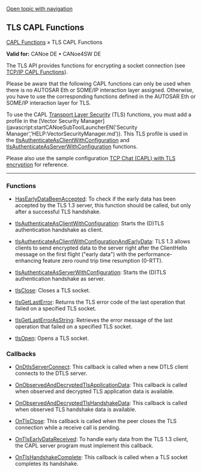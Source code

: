 [Open topic with navigation](../../../../CANoeDEFamily.htm#Topics/CAPLFunctions/TLSAPI/CAPLfunctionsTLSOverview.md)

## TLS CAPL Functions

[CAPL Functions](../CAPLfunctions.md) » TLS CAPL Functions

**Valid for:** CANoe DE • CANoe4SW DE

The TLS API provides functions for encrypting a socket connection (see [TCP/IP CAPL Functions](../TCPIPAPI/CAPLfunctionsTCPIPOverview.md)).

Please be aware that the following CAPL functions can only be used when there is no AUTOSAR Eth or SOME/IP interaction layer assigned. Otherwise, you have to use the corresponding functions defined in the AUTOSAR Eth or SOME/IP interaction layer for TLS.

To use the CAPL [Transport Layer Security](../../CANoeCANalyzer/Security/SecurityTLS.md) (TLS) functions, you must add a profile in the [Vector Security Manager](javascript:startCANoeSubToolLauncherEN('Security Manager','HELP:VectorSecurityManager.md')). This TLS profile is used in the [tlsAuthenticateAsClientWithConfiguration](Functions/CAPLFunctiontlsAuthenticateAsClientWithConfiguration.md) and [tlsAuthenticateAsServerWithConfiguration](Functions/CAPLFunctiontlsAuthenticateAsServerWithConfiguration.md) functions.

Please also use the sample configuration [TCP Chat (CAPL) with TLS encryption](../../SampConf/Ethernet/CANoe/Chat/ChatTLScn.md) for reference.

---

### Functions

- [HasEarlyDataBeenAccepted](Functions/CAPLFunctionHasEarlyDataBeenAccepted.md): To check if the early data has been accepted by the TLS 1.3 server, this function should be called, but only after a successful TLS handshake.

- [tlsAuthenticateAsClientWithConfiguration](Functions/CAPLFunctiontlsAuthenticateAsClientWithConfiguration.md): Starts the (D)TLS authentication handshake as client.

- [tlsAuthenticateAsClientWithConfigurationAndEarlyData](Functions/CAPLFunctiontlsAuthenticateAsClientWithConfigurationAndEarlyData.md): TLS 1.3 allows clients to send encrypted data to the server right after the ClientHello message on the first flight ("early data") with the performance-enhancing feature zero round trip time resumption (0-RTT).

- [tlsAuthenticateAsServerWithConfiguration](Functions/CAPLFunctiontlsAuthenticateAsServerWithConfiguration.md): Starts the (D)TLS authentication handshake as server.

- [tlsClose](Functions/CAPLfunctiontlsClose.md): Closes a TLS socket.

- [tlsGetLastError](Functions/CAPLfunctiontlsGetLastError.md): Returns the TLS error code of the last operation that failed on a specified TLS socket.

- [tlsGetLastErrorAsString](Functions/CAPLfunctiontlsGetLastErrorAsString.md): Retrieves the error message of the last operation that failed on a specified TLS socket.

- [tlsOpen](Functions/CAPLfunctiontlsOpen.md): Opens a TLS socket.

### Callbacks

- [OnDtlsServerConnect](EventProcedures/CAPLfunctionOnDtlsServerConnect.md): This callback is called when a new DTLS client connects to the DTLS server.

- [OnObservedAndDecryptedTlsApplicationData](EventProcedures/CAPLfunctionOnObservedAndDecryptedTlsApplicationData.md): This callback is called when observed and decrypted TLS application data is available.

- [OnObservedAndDecryptedTlsHandshakeData](EventProcedures/CAPLfunctionOnObservedAndDecryptedTlsHandshakeData.md): This callback is called when observed TLS handshake data is available.

- [OnTlsClose](EventProcedures/CAPLfunctionOnTlsClose.md): This callback is called when the peer closes the TLS connection while a receive call is pending.

- [OnTlsEarlyDataReceived](EventProcedures/CAPLfunctionOnTlsEarlyDataReceived.md): To handle early data from the TLS 1.3 client, the CAPL server program must implement this callback.

- [OnTlsHandshakeComplete](EventProcedures/CAPLfunctionOnTlsHandshakeComplete.md): This callback is called when a TLS socket completes its handshake.

